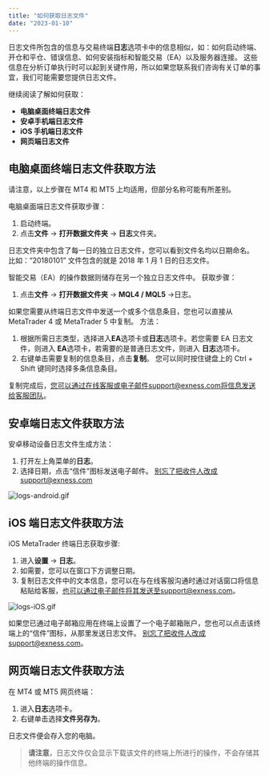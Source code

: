 ```yaml
---
title: "如何获取日志文件"
date: "2023-01-10"
---
```


日志文件所包含的信息与交易终端**日志**选项卡中的信息相似，如：如何启动终端、开仓和平仓、错误信息、如何安装指标和智能交易（EA）以及服务器连接。 这些信息在分析订单执行时可以起到关键作用，所以如果您联系我们咨询有关订单的事宜，我们可能需要您提供日志文件。

继续阅读了解如何获取：

- **电脑桌面终端日志文件**
- **安卓手机端日志文件**
- **iOS 手机端日志文件**
- **网页端日志文件**

## 电脑桌面终端日志文件获取方法

请注意，以上步骤在 MT4 和 MT5 上均适用，但部分名称可能有所差别。

电脑桌面端日志文件获取步骤：

1. 启动终端。
2. 点击**文件** → **打开数据文件夹** → **日志**文件夹。

日志文件夹中包含了每一日的独立日志文件，您可以看到文件名均以日期命名。 比如：“20180101” 文件包含的就是 2018 年 1 月 1 日的日志文件。

智能交易（EA）的操作数据则储存在另一个独立日志文件中。 获取步骤：

1. 点击**文件** → **打开数据文件夹** → **MQL4 / MQL5** →日志。

如果您需要从终端日志文件中发送一个或多个信息条目，您也可以直接从 MetaTrader 4 或 MetaTrader 5 中复制。 方法：

1. 根据所需日志类型，选择进入**EA**选项卡或**日志**选项卡。若您需要 EA 日志文件，则进入 **EA**选项卡，若需要的是普通日志文件，则进入 **日志**选项卡。
2. 右键单击需要复制的信息条目，点击**复制**。 您可以同时按住键盘上的 Ctrl + Shift 键同时选择多条信息条目。

复制完成后，您可以通过在线客服或电子邮件support@exness.com将信息发送给客服团队。

## 安卓端日志文件获取方法

安卓移动设备日志文件生成方法：

1. 打开左上角菜单的**日志**。
2. 选择日期，点击“信件”图标发送电子邮件。 别忘了把收件人改成support@exness.com

![logs-android.gif](https://get.exness.help/hc/article_attachments/360016527531/logs-android.gif)

## iOS 端日志文件获取方法

iOS MetaTrader 终端日志获取步骤:

1. 进入**设置** → **日志**。
2. 如需要，您可以在窗口下方调整日期。
3. 复制日志文件中的文本信息，您可以在与在线客服沟通时通过对话窗口将信息粘贴给客服，也可以通过电子邮件将其发送至support@exness.com。

![logs-iOS.gif](https://get.exness.help/hc/article_attachments/360016476472/logs-iOS.gif)

如果您已通过电子邮箱应用在终端上设置了一个电子邮箱账户，您也可以点击该终端上的“信件”图标，从那里发送日志文件。 别忘了把收件人改成support@exness.com。

## 网页端日志文件获取方法

在 MT4 或 MT5 网页终端：

1. 进入**日志**选项卡。
2. 右键单击选择**文件另存为**。

日志文件便会存入您的电脑。

> **请注意**，日志文件仅会显示下载该文件的终端上所进行的操作，不会存储其他终端的操作信息。
